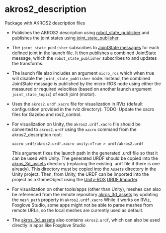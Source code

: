 # akros2_description
Package with AKROS2 description files

* Publishes the AKROS2 description using [robot_state_publisher](https://github.com/ros/robot_state_publisher) and publishes the joint states using [joint_state_publisher](https://github.com/ros/joint_state_publisher). 
* The ```joint_state_publisher``` subscribes to [JointState messages](https://docs.ros2.org/foxy/api/sensor_msgs/msg/JointState.html) for each defined joint in the launch file. It then publishes a combined JointState message, which the ```robot_state_publisher``` subscribes to and updates the transforms.
* The launch file also includes an argument ```micro_ros``` which when true will disable the ```joint_state_publisher``` node. Instead, the combined JointState message is published by the micro-ROS node using either the measured or required velocities (based on another launch argument ```joint_state_topic```) of each joint (motor).
* Uses the ```akros2.urdf.xacro``` file for visualization in RViz (default configuration provided in the rviz directory). TODO: Update the xacro files for Gazebo and ros2_control.
* For visualization on Unity, the ```akros2.urdf.xacro``` file should be converted to ```akros2.urdf``` using the ```xacro``` command from the akros2_description root:
  
  ```
  xacro urdf/akros2.urdf.xacro unity:=True > urdf/akros2.urdf
  ```
  This argument fixes the launch path in the generated .urdf file so that it can be used with Unity. The generated URDF should be copied into the [akros_3d_assets](https://github.com/adityakamath/akros_3d_assets/tree/akros2_urdf) directory (replacing the existing .urdf file if there is one already). This directory must be copied into the ```Assets``` directory in the Unity project. Then, from Unity, the URDF can be imported into the project as a GameObject using the [Unity-ROS](https://github.com/Unity-Technologies/Unity-Robotics-Hub) [URDF Importer](https://github.com/Unity-Technologies/URDF-Importer#integrate-urdf-importer-into-unity-project).
* For visualization on other tools/apps (other than Unity), meshes can also be referenced from the remote repository [akros_3d_assets](https://github.com/adityakamath/akros_3d_assets/tree/akros2_urdf) by updating the ```mesh_path``` property in ```akros2.urdf.xacro``` While it works on RViz, Foxglove Studio, some apps might not be able to parse meshes from remote URLs, so the local meshes are currently used as default.
* The [akros_3d_assets](https://github.com/adityakamath/akros_3d_assets/tree/akros2_urdf) also contains ```akros2.urdf```, which can also be used directly in apps like Foxglove Studio
